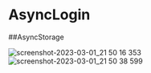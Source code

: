 # AsyncLogin

##AsyncStorage

    
![screenshot-2023-03-01_21 50 16 353](https://user-images.githubusercontent.com/45879059/222236671-4f319d90-6ad9-43a6-8f0f-e64ab2ef75d8.png)
![screenshot-2023-03-01_21 50 38 599](https://user-images.githubusercontent.com/45879059/222236677-63f09175-d62a-47e0-8fb3-59ae9c6ae1f0.png)
